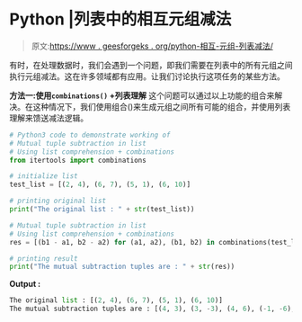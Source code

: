 # Python |列表中的相互元组减法

> 原文:[https://www . geesforgeks . org/python-相互-元组-列表减法/](https://www.geeksforgeeks.org/python-mutual-tuple-subtraction-in-list/)

有时，在处理数据时，我们会遇到一个问题，即我们需要在列表中的所有元组之间执行元组减法。这在许多领域都有应用。让我们讨论执行这项任务的某些方法。

**方法一:使用`combinations()` +列表理解**
这个问题可以通过以上功能的组合来解决。在这种情况下，我们使用组合()来生成元组之间所有可能的组合，并使用列表理解来馈送减法逻辑。

```py
# Python3 code to demonstrate working of
# Mutual tuple subtraction in list
# Using list comprehension + combinations
from itertools import combinations

# initialize list 
test_list = [(2, 4), (6, 7), (5, 1), (6, 10)]

# printing original list 
print("The original list : " + str(test_list))

# Mutual tuple subtraction in list
# Using list comprehension + combinations
res = [(b1 - a1, b2 - a2) for (a1, a2), (b1, b2) in combinations(test_list, 2)]   

# printing result
print("The mutual subtraction tuples are : " + str(res))
```

**Output :**

```py
The original list : [(2, 4), (6, 7), (5, 1), (6, 10)]
The mutual subtraction tuples are : [(4, 3), (3, -3), (4, 6), (-1, -6), (0, 3), (1, 9)]

```